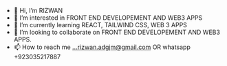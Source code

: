 - 👋 Hi, I’m RIZWAN
- 👀 I’m interested in FRONT END DEVELOPEMENT AND WEB3 APPS
- 🌱 I’m currently learning REACT, TAILWIND CSS, WEB 3 APPS
- 💞️ I’m looking to collaborate on FRONT END DEVELOPEMENT AND WEB3 APPS.
- 📫 How to reach me ...rizwan.adgjm@gmail.com OR whatsapp +923035217887

<!---
rizwan1471/rizwan1471 is a ✨ special ✨ repository because its `README.md` (this file) appears on your GitHub profile.
You can click the Preview link to take a look at your changes.
--->
